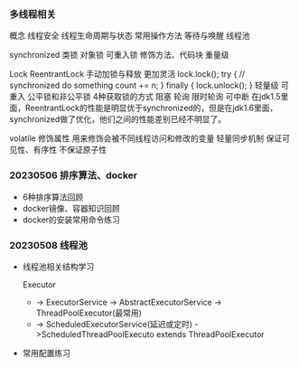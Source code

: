 ### 多线程相关
概念  线程安全  线程生命周期与状态
常用操作方法  等待与唤醒   线程池

synchronized
类锁
对象锁
可重入锁
修饰方法、代码块
重量级

Lock
ReentrantLock
手动加锁与释放   更加灵活
lock.lock();
try {
// synchronized do something
count += n;
} finally {
lock.unlock();
}
轻量级
可重入
公平锁和非公平锁
4种获取锁的方式 阻塞  轮询  限时轮询  可中断
在jdk1.5里面，ReentrantLock的性能是明显优于synchronized的，但是在jdk1.6里面，synchronized做了优化，他们之间的性能差别已经不明显了。

volatile
修饰属性 用来修饰会被不同线程访问和修改的变量  轻量同步机制
保证可见性、有序性  不保证原子性

### 20230506 排序算法、docker
- 6种排序算法回顾
- docker镜像、容器知识回顾
- docker的安装常用命令练习

### 20230508 线程池
- 线程池相关结构学习

  Executor 
  - -> ExecutorService 
    -> AbstractExecutorService 
      -> ThreadPoolExecutor(最常用)
  - -> ScheduledExecutorService(延迟或定时)
      ->ScheduledThreadPoolExecuto extends ThreadPoolExecutor
- 常用配置练习